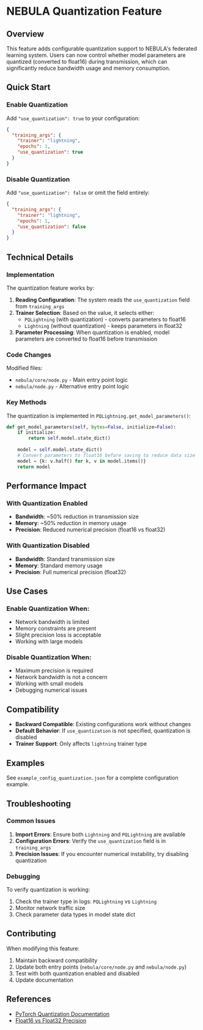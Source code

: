 # NEBULA Quantization Feature

## Overview

This feature adds configurable quantization support to NEBULA's federated learning system. Users can now control whether model parameters are quantized (converted to float16) during transmission, which can significantly reduce bandwidth usage and memory consumption.

## Quick Start

### Enable Quantization

Add `"use_quantization": true` to your configuration:

```json
{
  "training_args": {
    "trainer": "lightning",
    "epochs": 1,
    "use_quantization": true
  }
}
```

### Disable Quantization

Add `"use_quantization": false` or omit the field entirely:

```json
{
  "training_args": {
    "trainer": "lightning",
    "epochs": 1,
    "use_quantization": false
  }
}
```

## Technical Details

### Implementation

The quantization feature works by:

1. **Reading Configuration**: The system reads the `use_quantization` field from `training_args`
2. **Trainer Selection**: Based on the value, it selects either:
   - `PQLightning` (with quantization) - converts parameters to float16
   - `Lightning` (without quantization) - keeps parameters in float32
3. **Parameter Processing**: When quantization is enabled, model parameters are converted to float16 before transmission

### Code Changes

Modified files:
- `nebula/core/node.py` - Main entry point logic
- `nebula/node.py` - Alternative entry point logic

### Key Methods

The quantization is implemented in `PQLightning.get_model_parameters()`:

```python
def get_model_parameters(self, bytes=False, initialize=False):
    if initialize:
        return self.model.state_dict()
    
    model = self.model.state_dict()
    # Convert parameters to float16 before saving to reduce data size
    model = {k: v.half() for k, v in model.items()}
    return model
```

## Performance Impact

### With Quantization Enabled
- **Bandwidth**: ~50% reduction in transmission size
- **Memory**: ~50% reduction in memory usage
- **Precision**: Reduced numerical precision (float16 vs float32)

### With Quantization Disabled
- **Bandwidth**: Standard transmission size
- **Memory**: Standard memory usage
- **Precision**: Full numerical precision (float32)

## Use Cases

### Enable Quantization When:
- Network bandwidth is limited
- Memory constraints are present
- Slight precision loss is acceptable
- Working with large models

### Disable Quantization When:
- Maximum precision is required
- Network bandwidth is not a concern
- Working with small models
- Debugging numerical issues

## Compatibility

- **Backward Compatible**: Existing configurations work without changes
- **Default Behavior**: If `use_quantization` is not specified, quantization is disabled
- **Trainer Support**: Only affects `lightning` trainer type

## Examples

See `example_config_quantization.json` for a complete configuration example.

## Troubleshooting

### Common Issues

1. **Import Errors**: Ensure both `Lightning` and `PQLightning` are available
2. **Configuration Errors**: Verify the `use_quantization` field is in `training_args`
3. **Precision Issues**: If you encounter numerical instability, try disabling quantization

### Debugging

To verify quantization is working:

1. Check the trainer type in logs: `PQLightning` vs `Lightning`
2. Monitor network traffic size
3. Check parameter data types in model state dict

## Contributing

When modifying this feature:

1. Maintain backward compatibility
2. Update both entry points (`nebula/core/node.py` and `nebula/node.py`)
3. Test with both quantization enabled and disabled
4. Update documentation

## References

- [PyTorch Quantization Documentation](https://pytorch.org/docs/stable/quantization.html)
- [Float16 vs Float32 Precision](https://en.wikipedia.org/wiki/Half-precision_floating-point_format) 